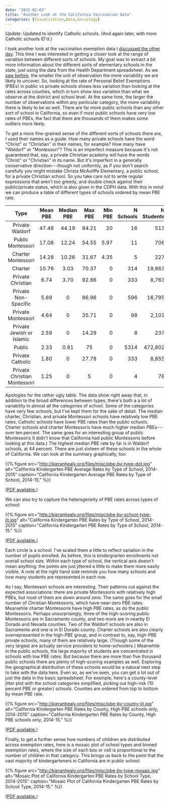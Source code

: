 ```yaml
---
date: "2015-02-03"
title: "Another Look at the California Vaccination Data"
categories: [Visualization,Data,Sociology]
---
```


_Update:_ Updated to identify Catholic schools. (And again later, with more Catholic schools ID'd.)

I took another look at the vaccination exemption data I [discussed the other day](http://kieranhealy.org/blog/archives/2015/01/29/vaccination-exemptions-in-california-kindergartens/). This time I was interested in getting a closer look at the range of variation between different sorts of schools. My goal was to extract a bit more information about the different sorts of elementary schools in the state, just using the data from the Health Department spreadsheet. As we [saw before](http://kieranhealy.org/blog/archives/2015/01/29/vaccination-exemptions-in-california-kindergartens/), the smaller the unit of observation the more variability we are likely to uncover. So, looking at the rate of Personal Belief Exemptions (PBEs) in public vs private schools shows less variation than looking at the rates across counties, which in turn show less variation than what we observe at the district and school level. At the same time, the larger the number of observations within any particular category, the more variability there is likely to be as well. There are far more public schools than any other sort of school in California, so even if most public schools have very low rates of PBEs, the fact that there are thousands of them makes some outliers more likely.

To get a more fine-grained sense of the different sorts of schools there are, I used their names as a guide. How many private schools have the word "Christ" or "Christian" in their names, for example? How many have "Waldorf" or "Montessori"? This is an imperfect measure because it's not guaranteed that, say, a private Christian academy will have the words "Christ" or "Christian" in its name. But it's imperfect in a generally conservative direction---though not uniformly, as if you don't search carefully you might mistake Christa McAuliffe Elementary, a public school, for a private Christian school. So you take care not to write regular expressions that aren't too greedy, and double check against their public/private status, which is also given in the CDPH data. With this in mind we can produce a table of different types of schools ordered by mean PBE rate.


|             Type             |  Mean PBE  |  Median PBE  |  Max PBE  |  Min PBE  | N Schools | N Students |
|:----------------------------:|:----------:|:------------:|:---------:|----------:|----------:|-----------:|
|              Private Waldorf |   47.49    |    44.19     |   84.21   |  20       |     16    |       513  |
|            Public Montessori |   17.08    |    12.24     |   54.55   |   5.97    |     11    |       706  |
|           Charter Montessori |   14.28    |    10.26     |   31.67   |   4.35    |      5    |       227  |
|                      Charter |   10.76    |     3.03     |   70.37   |    0      |    314    |    19,863  |
|            Private Christian |    6.74    |     3.70     |   92.86   |    0      |    333    |     8,763  |
|         Private Non-Specific |    5.89    |     0        |   86.96   |    0      |    596    |    16,795  |
|           Private Montessori |    4.64    |     0        |   35.71   |    0      |     98    |     2,101  |
|    Private Jewish or Islamic |    2.59    |     0        |   14.29   |    0      |      8    |       237  |
|                       Public |    2.33    |     0.81     |   75      |    0      |   5314    |   472,802  |
|            Private Catholic  |    1.80    |     0        |   27.78   |    0      |    333    |     8,855  |
| Private Christian Montessori |    1.25    |     0        |    5      |    0      |      4    |        78  |


Apologies for the rather ugly table. The data show right away that, in addition to the broad differences between types, there's both a a lot of variability in almost all the categories of school. Some of the categories have very few schools, but I've kept them for the sake of detail. The median charter, Christian, and private Montessori schools have relatively low PBE rates. Catholic schools have lower PBE rates than the public schools. Charter schools and charter Montessoris have much higher median PBEs---over ten percent. The same goes for an interesting group of public Montessoris (I didn't know that California had public Montessoris before looking at this data.) The highest median PBE rate by far is in Waldorf schools, at 44 percent. There are just sixteen of these schools in the whole of California. We can look at the summary graphically, too:


{{% figure src="http://kieranhealy.org/files/misc/pbe-by-type-dot.jpg" alt="California Kindergarten PBE Average Rates by Type of School, 2014-2015" caption="California Kindergarten Average PBE Rates by Type of School, 2014-15." %}}

([PDF available.](http://kieranhealy.org/files/misc/pbe-by-type-dot.pdf))

We can also try to capture the heterogeneity of PBE rates across types of school:

{{% figure src="http://kieranhealy.org/files/misc/pbe-by-school-type-jit.jpg" alt="California Kindergarten PBE Rates by Type of School, 2014-2015" caption="California Kindergarten PBE Rates by Type of School, 2014-15." %}}

([PDF available.](http://kieranhealy.org/files/misc/pbe-by-school-type-jit.pdf))

Each circle is a school. I've scaled them a little to reflect variation in the number of pupils enrolled. As before, this is kindergrarten enrollments not overall school size. Within each type of school, the vertical axis doesn't mean anything: the points are just jittered a little to make them more easily visible. A note at the right hand side reminds you how many schools and how many students are represented in each row.

As I say, Montessori schools are interesting. Their patterns cut against the expected associations: there are private Montessoris with relatively high PBEs, but most of them are down around zero. The same goes for the small number of Christian Montessoris, which have near-zero PBE rates. Meanwhile charter Montessoris have high PBE rates, as do the public Montessoris. Perhaps unsurprisingly, three of the high-scoring public Montessoris are in Sacramento county, and two more are in nearby El Dorado and Nevada counties. Two of the Waldorf schools are also in Sacramento and one is in El Dorado county. Charter schools are also clearly overrepresented in the high-PBE group, and in contrast to, say, high-PBE private schools, many of them are relatively large. (Though some of the very largest are actually service providers to home-schoolers.) Meanwhile in the public schools, the large majority of students are concentrated in schools with low PBE rates. But because there are more than five thousand public schools there are plenty of high-scoring examples as well. Exploring the geographical distribution of these schools would be a natural next step to take with the data here. Even so, as we've seen, you can get a lot out of just the data in the basic spreadsheet. For example, here's a county-level jitter plot with the school categories simplified, picking out high-risk (10 percent PBE or greater) schools. Counties are ordered from top to bottom by mean PBE rate.

{{% figure src="http://kieranhealy.org/files/misc/pbe-by-county-jit.jpg" alt="California Kindergarten PBE Rates by County, High PBE schools only, 2014-2015" caption="California Kindergarten PBE Rates by County, High PBE schools only, 2014-15." %}}

([PDF available.](http://kieranhealy.org/files/misc/pbe-by-county-jit.pdf))

Finally, to get a further sense how numbers of children are distributed across exemption rates, here is a mosaic plot of school types and binned exemption rates, where the size of each box or cell is proportional to the number of children in that category. This brings us back to the point that the vast majority of kindergarteners in California are in public school.


{{% figure src="http://kieranhealy.org/files/misc/pbe-by-type-mosaic.jpg" alt="Mosaic Plot of California Kindergarten PBE Rates by School Type, 2014-2015" caption="Mosaic Plot of California Kindergarten PBE Rates by School Type, 2014-15." %}}

([PDF available.](http://kieranhealy.org/files/misc/pbe-by-type-mosaic.pdf))
